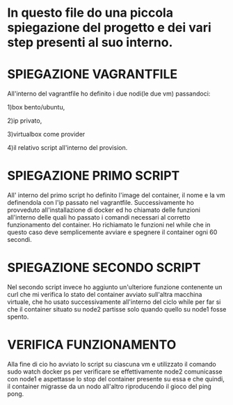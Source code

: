 # In questo file do una piccola spiegazione del progetto e dei vari step presenti al suo interno.

# SPIEGAZIONE VAGRANTFILE

All'interno del vagrantfile ho definito i due nodi(le due vm) passandoci:

1)box bento/ubuntu, 

2)ip privato,

3)virtualbox come provider

4)il relativo script all'interno del provision.

# SPIEGAZIONE PRIMO SCRIPT

All' interno del primo script ho definito l'image del container, il nome e la vm definendola con l'ip passato nel vagrantfile.
Successivamente ho provveduto all'installazione di docker ed ho chiamato delle funzioni all'interno delle quali ho passato i comandi necessari al corretto funzionamento del container.
Ho richiamato le funzioni nel while che in questo caso deve semplicemente avviare e spegnere il container ogni 60 secondi.

# SPIEGAZIONE SECONDO SCRIPT

Nel secondo script invece ho aggiunto un'ulteriore funzione contenente un curl che mi verifica lo stato del container avviato sull'altra macchina virtuale,
che ho usato successivamente all'interno del ciclo while per far si che il container situato su node2 partisse solo quando quello su node1 fosse spento.

# VERIFICA FUNZIONAMENTO 

Alla fine di cio ho avviato lo script su ciascuna vm e utilizzato il comando sudo watch docker ps per verificare se effettivamente node2 comunicasse con node1 e aspettasse lo stop del container presente su essa
e che quindi, il container migrasse da un nodo all'altro riproducendo il gioco del ping pong. 

